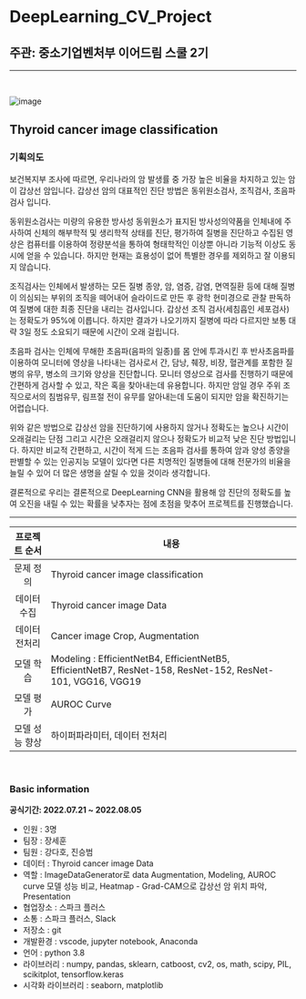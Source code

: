 <h1> DeepLearning_CV_Project</h1>

<h2> 주관: 중소기업벤처부 이어드림 스쿨 2기</h2>

---

<br>

![image]('https://github.com/danid77/DeepLearning_CV_Project/blob/main/imgs/national-cancer-institute-LnvCEXQwC-o-unsplash.jpg')

<h2>Thyroid cancer image classification</h2>

<h3> 기획의도</h3>
보건복지부 조사에 따르면, 우리나라의 암 발생률 중 가장 높은 비율을 차지하고 있는 암이 갑상선 암입니다. 
갑상선 암의 대표적인 진단 방법은 동위원소검사, 조직검사, 초음파 검사 입니다. 

동위원소검사는 미량의 유용한 방사성 동위원소가 표지된 방사성의약품을 인체내에 주사하여 신체의 해부학적 및 생리학적 상태를 진단, 평가하여 질병을 진단하고 수집된 영상은 컴퓨터를 이용하여 정량분석을 통하여 형태학적인 이상뿐 아니라 기능적 이상도 동시에 얻을 수 있습니다. 하지만 현재는 효용성이 없어 특별한 경우를 제외하고 잘 이용되지 않습니다.

조직검사는 인체에서 발생하는 모든 질병 종양, 암, 염증, 감염, 면역질환 등에 대해 질병이 의심되는 부위의 조직을 떼어내어 슬라이드로 만든 후 광학 현미경으로 관찰 판독하여 질병에 대한 최종 진단을 내리는 검사입니다. 갑상선 조직 검사(세침흡인 세포검사)는 정확도가 95%에 이릅니다. 하지만 결과가 나오기까지 질병에 따라 다르지만 보통 대략 3일 정도 소요되기 때문에 시간이 오래 걸립니다.

초음파 검사는 인체에 무해한 초음파(음파의 일종)를 몸 안에 투과시킨 후 반사초음파를 이용하여 모니터에 영상을 나타내는 검사로서 간, 담낭, 췌장, 비장, 혈관계를 포함한 질병의 유무, 병소의 크기와 양상을 진단합니다. 모니터 영상으로 검사를 진행하기 때문에 간편하게 검사할 수 있고, 작은 혹을 찾아내는데 유용합니다. 하지만 암일 경우 주위 조직으로서의 침범유무, 림프절 전이 유무를 알아내는데 도움이 되지만 암을 확진하기는 어렵습니다.

위와 같은 방법으로 갑상선 암을 진단하기에 사용하지 않거나 정확도는 높으나 시간이 오래걸리는 단점 그리고 시간은 오래걸리지 않으나 정확도가 비교적 낮은 진단 방법입니다. 하지만 비교적 간편하고, 시간이 적게 드는 초음파 검사를 통하여 암과 양성 종양을 판별할 수 있는 인공지능 모델이 있다면 다른 치명적인 질병들에 대해 전문가의 비율을 늘릴 수 있어 더 많은 생명을 살릴 수 있을 것이라 생각합니다.

결론적으로 우리는 결론적으로 DeepLearning CNN을 활용해 암 진단의 정확도를 높여 오진을 내릴 수 있는 확률을 낮추자는 점에 초점을 맞추어 프로젝트를 진행했습니다.
<br>



---


|  프로젝트 순서 |     내용    |
|:------------------:| -----|
|문제 정의|Thyroid cancer image classification|
|데이터 수집|Thyroid cancer image Data |   
|데이터 전처리|Cancer image Crop,  Augmentation|
|모델 학습|Modeling : EfficientNetB4, EfficientNetB5, EfficientNetB7, ResNet-158, ResNet-152, ResNet-101, VGG16, VGG19|
|모델 평가|AUROC Curve|
|모델 성능 향상| 하이퍼파라미터, 데이터 전처리 |


<br>

<h3> Basic information</h3>

**공식기간: 2022.07.21 ~ 2022.08.05**

- 인원 : 3명
- 팀장 : 장세훈
- 팀원 : 강다호, 진승범
- 데이터 : Thyroid cancer image Data
- 역할 :  ImageDataGenerator로 data Augmentation, Modeling, AUROC curve 모델 성능 비교, Heatmap - Grad-CAM으로 갑상선 암 위치 파악, Presentation
- 협업장소 : 스파크 플러스
- 소통 : 스파크 플러스, Slack
- 저장소 : git
- 개발환경 : vscode, jupyter notebook, Anaconda
- 언어 : python 3.8
- 라이브러리 : numpy, pandas, sklearn, catboost, cv2, os, math, scipy, PIL, scikitplot, tensorflow.keras
- 시각화 라이브러리 : seaborn, matplotlib
